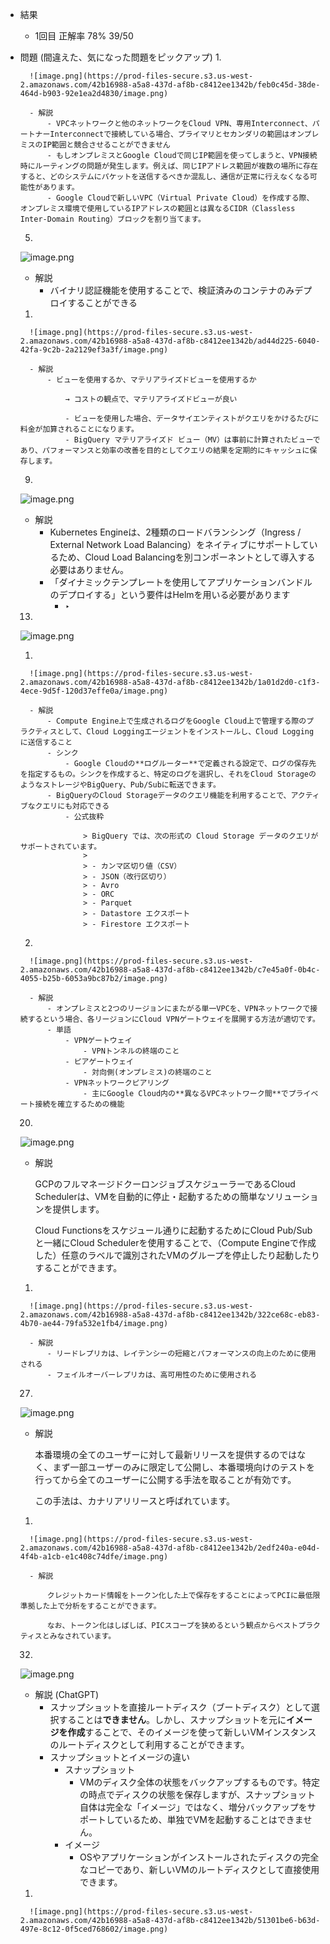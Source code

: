 - 結果
    - 1回目 正解率 78% 39/50

- 問題 (間違えた、気になった問題をピックアップ)
    1. 
        
        ![image.png](https://prod-files-secure.s3.us-west-2.amazonaws.com/42b16988-a5a8-437d-af8b-c8412ee1342b/feb0c45d-38de-464d-b903-92e1ea2d4830/image.png)
        
        - 解説
            - VPCネットワークと他のネットワークをCloud VPN、専用Interconnect、パートナーInterconnectで接続している場合、プライマリとセカンダリの範囲はオンプレミスのIP範囲と競合させることができません
            - もしオンプレミスとGoogle Cloudで同じIP範囲を使ってしまうと、VPN接続時にルーティングの問題が発生します。例えば、同じIPアドレス範囲が複数の場所に存在すると、どのシステムにパケットを送信するべきか混乱し、通信が正常に行えなくなる可能性があります。
            - Google Cloudで新しいVPC（Virtual Private Cloud）を作成する際、オンプレミス環境で使用しているIPアドレスの範囲とは異なるCIDR（Classless Inter-Domain Routing）ブロックを割り当てます。
    
    5. 
    
    ![image.png](https://prod-files-secure.s3.us-west-2.amazonaws.com/42b16988-a5a8-437d-af8b-c8412ee1342b/8ff3028f-7b2d-4f34-b6c7-83678c19b150/image.png)
    
    - 解説
        - バイナリ認証機能を使用することで、検証済みのコンテナのみデプロイすることができる
    1. 
        
        ![image.png](https://prod-files-secure.s3.us-west-2.amazonaws.com/42b16988-a5a8-437d-af8b-c8412ee1342b/ad44d225-6040-42fa-9c2b-2a2129ef3a3f/image.png)
        
        - 解説
            - ビューを使用するか、マテリアライズドビューを使用するか
                
                → コストの観点で、マテリアライズドビューが良い
                
                - ビューを使用した場合、データサイエンティストがクエリをかけるたびに料金が加算されることになります。
                - BigQuery マテリアライズド ビュー（MV）は事前に計算されたビューであり、パフォーマンスと効率の改善を目的としてクエリの結果を定期的にキャッシュに保存します。
    
    9. 
    
    ![image.png](https://prod-files-secure.s3.us-west-2.amazonaws.com/42b16988-a5a8-437d-af8b-c8412ee1342b/30802b0f-10ee-4e05-a099-c32b6bacb021/image.png)
    
    - 解説
        - Kubernetes Engineは、2種類のロードバランシング（Ingress / External Network Load Balancing）をネイティブにサポートしているため、Cloud Load Balancingを別コンポーネントとして導入する必要はありません。
        - 「ダイナミックテンプレートを使用してアプリケーションバンドルのデプロイする」という要件はHelmを用いる必要があります
            - ‣
    
    13. 
    
    ![image.png](https://prod-files-secure.s3.us-west-2.amazonaws.com/42b16988-a5a8-437d-af8b-c8412ee1342b/006fc75c-e709-426d-952b-f025d9e52688/image.png)
    
    1. 
        
        ![image.png](https://prod-files-secure.s3.us-west-2.amazonaws.com/42b16988-a5a8-437d-af8b-c8412ee1342b/1a01d2d0-c1f3-4ece-9d5f-120d37effe0a/image.png)
        
        - 解説
            - Compute Engine上で生成されるログをGoogle Cloud上で管理する際のプラクティスとして、Cloud Loggingエージェントをインストールし、Cloud Loggingに送信すること
            - シンク
                - Google Cloudの**ログルーター**で定義される設定で、ログの保存先を指定するもの。シンクを作成すると、特定のログを選択し、それをCloud StorageのようなストレージやBigQuery、Pub/Subに転送できます。
            - BigQueryのCloud Storageデータのクエリ機能を利用することで、アクティブなクエリにも対応できる
                - 公式抜粋
                    
                    > BigQuery では、次の形式の Cloud Storage データのクエリがサポートされています。
                    > 
                    > - カンマ区切り値（CSV）
                    > - JSON（改行区切り）
                    > - Avro
                    > - ORC
                    > - Parquet
                    > - Datastore エクスポート
                    > - Firestore エクスポート
    2. 
        
        ![image.png](https://prod-files-secure.s3.us-west-2.amazonaws.com/42b16988-a5a8-437d-af8b-c8412ee1342b/c7e45a0f-0b4c-4055-b25b-6053a9bc87b2/image.png)
        
        - 解説
            - オンプレミスと2つのリージョンにまたがる単一VPCを、VPNネットワークで接続するという場合、各リージョンにCloud VPNゲートウェイを展開する方法が適切です。
            - 単語
                - VPNゲートウェイ
                    - VPNトンネルの終端のこと
                - ピアゲートウェイ
                    - 対向側(オンプレミス)の終端のこと
                - VPNネットワークピアリング
                    - 主にGoogle Cloud内の**異なるVPCネットワーク間**でプライベート接続を確立するための機能
    
    20. 
    
    ![image.png](https://prod-files-secure.s3.us-west-2.amazonaws.com/42b16988-a5a8-437d-af8b-c8412ee1342b/3cf650b8-5faf-49ad-a060-f2f1ccca7120/image.png)
    
    - 解説
        
        GCPのフルマネージドクーロンジョブスケジューラーであるCloud Schedulerは、VMを自動的に停止・起動するための簡単なソリューションを提供します。
        
        Cloud Functionsをスケジュール通りに起動するためにCloud Pub/Subと一緒にCloud Schedulerを使用することで、（Compute Engineで作成した）任意のラベルで識別されたVMのグループを停止したり起動したりすることができます。
        
    1. 
        
        ![image.png](https://prod-files-secure.s3.us-west-2.amazonaws.com/42b16988-a5a8-437d-af8b-c8412ee1342b/322ce68c-eb83-4b70-ae44-79fa532e1fb4/image.png)
        
        - 解説
            - リードレプリカは、レイテンシーの短縮とパフォーマンスの向上のために使用される
            - フェイルオーバーレプリカは、高可用性のために使用される
    
    27. 
    
    ![image.png](https://prod-files-secure.s3.us-west-2.amazonaws.com/42b16988-a5a8-437d-af8b-c8412ee1342b/0c9a2301-b39d-47cf-8a6a-84069c58cdf1/image.png)
    
    - 解説
        
        本番環境の全てのユーザーに対して最新リリースを提供するのではなく、まず一部ユーザーのみに限定して公開し、本番環境向けのテストを行ってから全てのユーザーに公開する手法を取ることが有効です。
        
        この手法は、カナリアリリースと呼ばれています。
        
    1. 
        
        ![image.png](https://prod-files-secure.s3.us-west-2.amazonaws.com/42b16988-a5a8-437d-af8b-c8412ee1342b/2edf240a-e04d-4f4b-a1cb-e1c408c74dfe/image.png)
        
        - 解説
            
            クレジットカード情報をトークン化した上で保存をすることによってPCIに最低限準拠した上で分析をすることができます。
            
            なお、トークン化はしばしば、PICスコープを狭めるという観点からベストプラクティスとみなされています。
            
    
    32. 
    
    ![image.png](https://prod-files-secure.s3.us-west-2.amazonaws.com/42b16988-a5a8-437d-af8b-c8412ee1342b/4b951176-7295-4e11-a921-8339393ded9c/image.png)
    
    - 解説 (ChatGPT)
        - スナップショットを直接ルートディスク（ブートディスク）として選択することは**できません**。しかし、スナップショットを元に**イメージを作成**することで、そのイメージを使って新しいVMインスタンスのルートディスクとして利用することができます。
        - スナップショットとイメージの違い
            - スナップショット
                - VMのディスク全体の状態をバックアップするものです。特定の時点でディスクの状態を保存しますが、スナップショット自体は完全な「イメージ」ではなく、増分バックアップをサポートしているため、単独でVMを起動することはできません。
            - イメージ
                - OSやアプリケーションがインストールされたディスクの完全なコピーであり、新しいVMのルートディスクとして直接使用できます。
    1. 
        
        ![image.png](https://prod-files-secure.s3.us-west-2.amazonaws.com/42b16988-a5a8-437d-af8b-c8412ee1342b/51301be6-b63d-497e-8c12-0f5ced768602/image.png)
